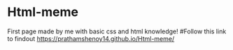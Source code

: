 # Html-meme
First page made by me with basic css and html knowledge!
#Follow this link to findout https://prathamshenoy14.github.io/Html-meme/
